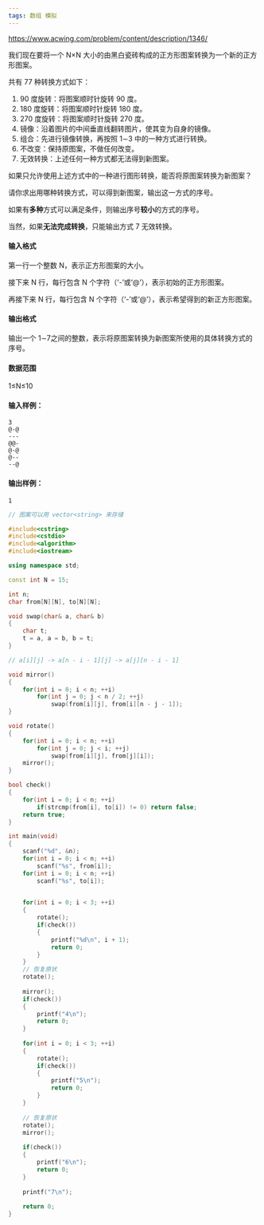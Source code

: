 ```yaml
---
tags: 数组 模拟
---
```




https://www.acwing.com/problem/content/description/1346/



我们现在要将一个 N×N 大小的由黑白瓷砖构成的正方形图案转换为一个新的正方形图案。

共有 77 种转换方式如下：

1. 90 度旋转：将图案顺时针旋转 90 度。
2. 180 度旋转：将图案顺时针旋转 180 度。
3. 270 度旋转：将图案顺时针旋转 270 度。
4. 镜像：沿着图片的中间垂直线翻转图片，使其变为自身的镜像。
5. 组合：先进行镜像转换，再按照 1∼3 中的一种方式进行转换。
6. 不改变：保持原图案，不做任何改变。
7. 无效转换：上述任何一种方式都无法得到新图案。

如果只允许使用上述方式中的一种进行图形转换，能否将原图案转换为新图案？

请你求出用哪种转换方式，可以得到新图案，输出这一方式的序号。

如果有**多种**方式可以满足条件，则输出序号**较小**的方式的序号。

当然，如果**无法完成转换**，只能输出方式 7 无效转换。

#### 输入格式

第一行一个整数 N，表示正方形图案的大小。

接下来 N 行，每行包含 N 个字符（‘-’或‘@’），表示初始的正方形图案。

再接下来 N 行，每行包含 N 个字符（‘-’或‘@’），表示希望得到的新正方形图案。

#### 输出格式

输出一个 1∼7之间的整数，表示将原图案转换为新图案所使用的具体转换方式的序号。

#### 数据范围

1≤N≤10

#### 输入样例：

```
3
@-@
---
@@-
@-@
@--
--@
```

#### 输出样例：

```
1
```



```cpp
// 图案可以用 vector<string> 来存储

#include<cstring>
#include<cstdio>
#include<algorithm>
#include<iostream>

using namespace std;

const int N = 15;

int n;
char from[N][N], to[N][N];

void swap(char& a, char& b)
{
    char t;
    t = a, a = b, b = t;
}

// a[i][j] -> a[n - i - 1][j] -> a[j][n - i - 1]

void mirror()
{
    for(int i = 0; i < n; ++i)
        for(int j = 0; j < n / 2; ++j)
            swap(from[i][j], from[i][n - j - 1]);
}

void rotate()
{
    for(int i = 0; i < n; ++i)
        for(int j = 0; j < i; ++j)
            swap(from[i][j], from[j][i]);
    mirror();
}

bool check()
{
    for(int i = 0; i < n; ++i)
        if(strcmp(from[i], to[i]) != 0) return false;
    return true;
}

int main(void)
{
    scanf("%d", &n);
    for(int i = 0; i < n; ++i)
        scanf("%s", from[i]);
    for(int i = 0; i < n; ++i)
        scanf("%s", to[i]);
    

    for(int i = 0; i < 3; ++i)
    {
        rotate();
        if(check()) 
        {
            printf("%d\n", i + 1);
            return 0;
        }
    }
    // 恢复原状
    rotate();
    
    mirror();
    if(check()) 
    {
        printf("4\n");
        return 0;
    }
    
    for(int i = 0; i < 3; ++i)
    {
        rotate();
        if(check()) 
        {
            printf("5\n");
            return 0;
        }
    }
    
    // 恢复原状
    rotate();
    mirror();
    
    if(check()) 
    {
        printf("6\n");
        return 0;
    }
    
    printf("7\n");
    
    return 0;
}
```


